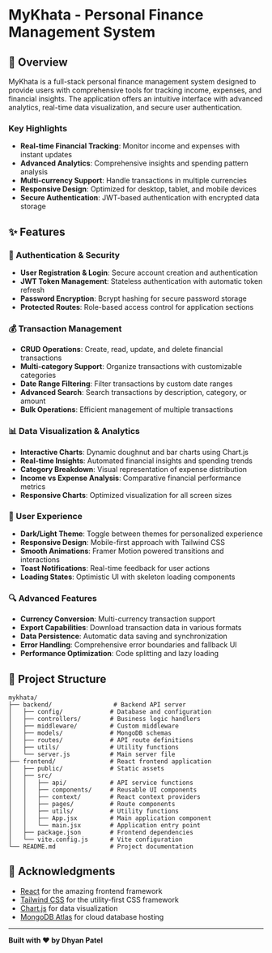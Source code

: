 ﻿# MyKhata - Personal Finance Management System

## 🎯 Overview

MyKhata is a full-stack personal finance management system designed to provide users with comprehensive tools for tracking income, expenses, and financial insights. The application offers an intuitive interface with advanced analytics, real-time data visualization, and secure user authentication.

### Key Highlights

- **Real-time Financial Tracking**: Monitor income and expenses with instant updates
- **Advanced Analytics**: Comprehensive insights and spending pattern analysis
- **Multi-currency Support**: Handle transactions in multiple currencies
- **Responsive Design**: Optimized for desktop, tablet, and mobile devices
- **Secure Authentication**: JWT-based authentication with encrypted data storage

## ✨ Features

### 🔐 Authentication & Security
- **User Registration & Login**: Secure account creation and authentication
- **JWT Token Management**: Stateless authentication with automatic token refresh
- **Password Encryption**: Bcrypt hashing for secure password storage
- **Protected Routes**: Role-based access control for application sections

### 💰 Transaction Management
- **CRUD Operations**: Create, read, update, and delete financial transactions
- **Multi-category Support**: Organize transactions with customizable categories
- **Date Range Filtering**: Filter transactions by custom date ranges
- **Advanced Search**: Search transactions by description, category, or amount
- **Bulk Operations**: Efficient management of multiple transactions

### 📊 Data Visualization & Analytics
- **Interactive Charts**: Dynamic doughnut and bar charts using Chart.js
- **Real-time Insights**: Automated financial insights and spending trends
- **Category Breakdown**: Visual representation of expense distribution
- **Income vs Expense Analysis**: Comparative financial performance metrics
- **Responsive Charts**: Optimized visualization for all screen sizes

### 🎨 User Experience
- **Dark/Light Theme**: Toggle between themes for personalized experience
- **Responsive Design**: Mobile-first approach with Tailwind CSS
- **Smooth Animations**: Framer Motion powered transitions and interactions
- **Toast Notifications**: Real-time feedback for user actions
- **Loading States**: Optimistic UI with skeleton loading components

### 🔍 Advanced Features
- **Currency Conversion**: Multi-currency transaction support
- **Export Capabilities**: Download transaction data in various formats
- **Data Persistence**: Automatic data saving and synchronization
- **Error Handling**: Comprehensive error boundaries and fallback UI
- **Performance Optimization**: Code splitting and lazy loading

## 📁 Project Structure

```
mykhata/
├── backend/                 # Backend API server
│   ├── config/             # Database and configuration
│   ├── controllers/        # Business logic handlers
│   ├── middleware/         # Custom middleware
│   ├── models/             # MongoDB schemas
│   ├── routes/             # API route definitions
│   ├── utils/              # Utility functions
│   └── server.js           # Main server file
├── frontend/               # React frontend application
│   ├── public/             # Static assets
│   ├── src/
│   │   ├── api/            # API service functions
│   │   ├── components/     # Reusable UI components
│   │   ├── context/        # React context providers
│   │   ├── pages/          # Route components
│   │   ├── utils/          # Utility functions
│   │   ├── App.jsx         # Main application component
│   │   └── main.jsx        # Application entry point
│   ├── package.json        # Frontend dependencies
│   └── vite.config.js      # Vite configuration
└── README.md               # Project documentation
```
## 🙏 Acknowledgments

- [React](https://reactjs.org/) for the amazing frontend framework
- [Tailwind CSS](https://tailwindcss.com/) for the utility-first CSS framework
- [Chart.js](https://www.chartjs.org/) for data visualization
- [MongoDB Atlas](https://www.mongodb.com/atlas) for cloud database hosting

---

**Built with ❤️ by Dhyan Patel**
